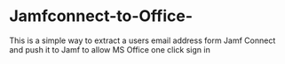 # Jamfconnect-to-Office-
This is a simple way to extract a users email address form Jamf Connect and push it to Jamf to allow MS Office one click sign in
